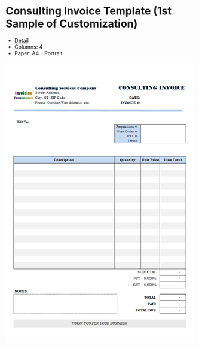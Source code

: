 ﻿# Consulting Invoice Template (1st Sample of Customization)
- [Detail](https://www.invoicingtemplate.com/sample1consulting)
- Columns: 4
- Paper: A4 - Portrait

![Screenshot for Consulting Invoice Template (1st Sample of Customization)](sample1consulting.png)